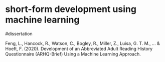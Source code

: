 # short-form development using machine learning

#dissertation 

Feng, L., Hancock, R., Watson, C., Bogley, R., Miller, Z., Luisa, G. T. M., ... & Hoeft, F. (2020). Development of an Abbreviated Adult Reading History Questionnaire (ARHQ-Brief) Using a Machine Learning Approach.